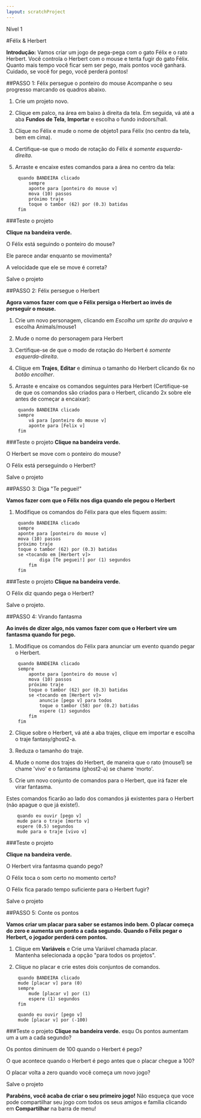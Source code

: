 ```yaml
---
layout: scratchProject
---
```


Nível 1

#Félix & Herbert

__Introdução:__
Vamos criar um jogo de pega-pega com o gato Félix e o rato Herbert. 
Você controla o Herbert com o mouse e tenta fugir do gato Félix. 
Quanto mais tempo você ficar sem ser pego, mais pontos você ganhará. 
Cuidado, se você for pego, você perderá pontos!

##PASSO 1: Félix persegue o ponteiro do mouse
Acompanhe o seu progresso marcando os quadros abaixo.

1. Crie um projeto novo.
2. Clique em palco, na área em baixo à direita da tela. Em seguida, vá até a aba __Fundos de Tela__, 
 __Importar__ e escolha o fundo indoors/hall.
3. Clique no Félix e mude o nome de objeto1 para Félix (no centro da tela, bem em cima). 
4. Certifique-se que o modo de rotação do Félix é _somente esquerda-direita_.
5. Arraste e encaixe estes comandos para a área no centro da tela:


		quando BANDEIRA clicado
			sempre
			aponte para [ponteiro do mouse v]
			mova (10) passos
			próximo traje
			toque o tambor (62) por (0.3) batidas
		fim

		
###Teste o projeto

__Clique na bandeira verde.__

O Félix está seguindo o ponteiro do mouse? 

Ele parece andar enquanto se movimenta? 

A velocidade que ele se move é correta?

Salve o projeto

##PASSO 2: Félix persegue o Herbert

__Agora vamos fazer com que o Félix persiga o Herbert ao invés de perseguir o mouse.__

1. Crie um novo personagem, clicando em _Escolha um sprite do arquivo_ e escolha Animals/mouse1
2. Mude o nome do personagem para Herbert
3. Certifique-se de que o modo de rotação do Herbert é _somente esquerda-direita_.
4. Clique em __Trajes__, __Editar__ e diminua o tamanho do Herbert clicando 6x no _botão encolher_.
5. Arraste e encaixe os comandos seguintes para Herbert 
(Certifique-se de que os comandos são criados para o Herbert, clicando 2x sobre ele antes de começar a encaixar): 

		quando BANDEIRA clicado
		sempre
			vá para [ponteiro do mouse v]
			aponte para [Felix v]		
		fim

###Teste o projeto
__Clique na bandeira verde.__

O Herbert se move com o ponteiro do mouse? 

O Félix está perseguindo o Herbert?

Salve o projeto

##PASSO 3: Diga "Te peguei!"

__Vamos fazer com que o Félix nos diga quando ele pegou o Herbert__


1. Modifique os comandos do Félix para que eles fiquem assim:

		quando BANDEIRA clicado
		sempre
		aponte para [ponteiro do mouse v]
		mova (10) passos
		próximo traje
		toque o tambor (62) por (0.3) batidas
		se <tocando em [Herbert v]>
				diga [Te peguei!] por (1) segundos
			fim
		fim

###Teste o projeto
__Clique na bandeira verde.__

O Félix diz quando pega o Herbert?

Salve o projeto.

##PASSO 4: Virando fantasma

__Ao invés de dizer algo, nós vamos fazer com que o Herbert vire um fantasma quando for pego.__

1. Modifique os comandos do Félix para anunciar um evento quando pegar o Herbert.

		quando BANDEIRA clicado
		sempre
			aponte para [ponteiro do mouse v]
			mova (10) passos
			próximo traje
			toque o tambor (62) por (0.3) batidas
			se <tocando em [Herbert v]>
				anuncie [pego v] para todos
				toque o tambor (58) por (0.2) batidas
				espere (1) segundos
			fim
		fim


2. Clique sobre o Herbert, vá até a aba trajes, clique em importar e escolha o traje fantasy/ghost2-a.
3. Reduza o tamanho do traje.
4. Mude o nome dos trajes do Herbert, de maneira que o rato (mouse1) se chame 'vivo' e o fantasma (ghost2-a)  se chame 'morto'.
5. Crie um novo conjunto de comandos para o Herbert, que irá fazer ele virar fantasma. 

Estes comandos ficarão ao lado dos comandos já existentes para o Herbert (não apague o que já existe!).

		quando eu ouvir [pego v]
		mude para o traje [morto v]
		espere (0.5) segundos
		mude para o traje [vivo v]	
	
	
###Teste o projeto

__Clique na bandeira verde.__

O Herbert  vira fantasma quando pego?

O Félix toca o som certo no momento certo?

O Félix fica parado tempo suficiente para o Herbert fugir?

Salve o projeto

##PASSO 5: Conte os pontos

__Vamos criar um placar para saber se estamos indo bem. O placar começa do zero e aumenta um ponto a cada segundo. 
Quando o Félix pegar o Herbert, o jogador perderá cem pontos.__

1. Clique em __Variáveis__ e Crie uma Variável chamada placar.  
Mantenha selecionada a opção "para todos os projetos".
2. Clique no placar e crie estes dois conjuntos de comandos.

		quando BANDEIRA clicado
		mude [placar v] para (0)
		sempre
			mude [placar v] por (1)
			espere (1) segundos
		fim
		
		quando eu ouvir [pego v]
		mude [placar v] por (-100)
	

###Teste o projeto
__Clique na bandeira verde.__
esqu
Os pontos aumentam um a um a cada segundo?

Os pontos diminuem de 100 quando o Herbert é pego?

O que acontece quando o Herbert é pego antes que o placar chegue a 100?

O placar volta a zero quando você começa um novo jogo?

Salve o projeto

__Parabéns, você acaba de criar o seu primeiro jogo!__
Não esqueça que voce pode compartilhar seu jogo com todos os seus amigos e família clicando em __Compartilhar__ na barra de menu!

